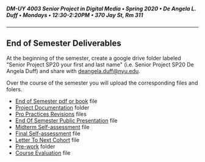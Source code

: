 ##### DM-UY 4003 Senior Project in Digital Media • Spring 2020 • De Angela L. Duff • Mondays • 12:30-2:20PM • 370 Jay St, Rm 311

---

## End of Semester Deliverables
At the beginning of the semester, create a google drive folder labeled "Senior Project SP20 your first and last name" (i.e. Senior Project SP20 De Angela Duff) and share with deangela.duff@nyu.edu. 

Over the course of the semester you will upload the corresponding files and folers.


* [End of Semester pdf or book](pdf_or_book.md) file
* [Project Documentation](project_documentation.md) folder
* [Pro Practices Revisions](pro_practices_revisions.md) files
* [End Of Semester Public Presentation](end_of_semester_presentation.md) file
* [Midterm Self-assessment](midterm_self_assessment.md) file
* [Final Self-assessment](final_self_assessment.md) file
* [Letter To Next Cohort](letter_to_next_cohort.md) file 
* [Pre-work](pre-work.md) folder
* [Course Evaluation](course_evaluation.md) file







